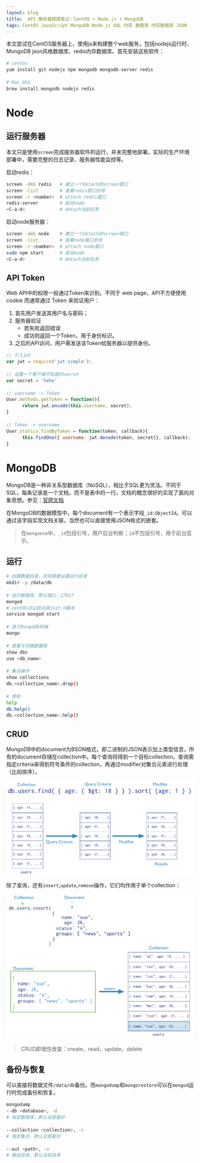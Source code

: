 ```yaml
---
layout: blog
title:  API 服务器搭建笔记：CentOS + Node.js + MongoDB
tags: CentOS JavaScript MongoDB Node.js SQL 内存 数据库 内存数据库 JSON
---
```


本文尝试在CentOS服务器上，使用js来构建整个web服务，包括nodejs运行时、MongoDB json风格数据库、redis内存数据库。首先安装这些软件：

```bash
# centos
yum install git nodejs npm mongodb mongodb-server redis

# Mac OSX
brew install mongodb nodejs redis
```

# Node

## 运行服务器

本文只是使用`screen`完成服务器软件的运行，并未完整地部署。实际的生产环境部署中，需要完整的日志记录、服务器性能监控等。

启动redis：

```bash
screen -dmS redis   # 建立一个detach的screen窗口
screen -list        # 查看redis窗口的号
screen -r <number>  # attach redis窗口
redis-server        # 启动node
<C-a-d>             # detach当前任务
```

启动node服务器：

```bash
screen -dmS node    # 建立一个detach的screen窗口
screen -list        # 查看node窗口的号
screen -r <number>  # attach node窗口
sudo npm start      # 启动node
<C-a-d>             # detach当前任务
```

## API Token

Web API中的权限一般通过Token来识别。不同于 web page，API不方便使用 cookie 而通常通过 Token 来验证用户：

1. 首先用户发送其用户名与密码；
2. 服务器验证
    * 若失败返回错误
    * 成功则返回一个Token，用于身份标识。
3. 之后的API访问，用户需发送该Token给服务器以提供身份。

```js
// 引入jwt
var jwt = require('jwt-simple');

// 设置一个客户端不知道的secret
var secret = 'hehe'

// username -> Token
User.methods.getToken = function(){
      return jwt.encode(this.username, secret);
}

// Token -> username
User.statics.findByToken = function(token, callback){
      this.findOne({ username: jwt.decode(token, secret)}, callback);
}
```

# MongoDB

MongoDB是一种非关系型数据库（NoSQL），相比于SQL更为灵活。不同于SQL，每条记录是一个文档，而不是表中的一行。文档的概念很好的实现了面向对象思想。参见：[官网文档](http://docs.mongodb.org/)

在MongoDB的数据模型中，每个document有一个表示字段`_id:ObjectId`。可以通过该字段实现文档关联，当然也可以直接使用JSON格式的嵌套。

> 在`mongoose`中，`_id`包括引号，用户后台判断；`id`不包括引号，用于前台显示。

## 运行

```bash
# 创建数据目录，否则需要设置运行目录
mkdir -p /data/db

# 运行数据库，默认端口：27017
mongod
# centOS可以启动其init.d脚本
service mongod start

# 进入MongoDB终端
mongo

# 查看与切换数据库
show dbs
use <db_name>

# 集合操作
show collections
db.<collection_name>.drop()

# 帮助
help
db.help()
db.<collection_name>.help()
```


## CRUD

MongoDB中的document为BSON格式，即二进制的JSON表示加上类型信息，所有的document存储在collection中。每个查询将得到一个目标collection，查询需指定criteria来得到符号条件的collection，再通过modifier对集合元素进行处理（比如排序）。

![@2x](/assets/img/blog/crud-query-stages.png)

除了查询，还有`insert`,`update`,`remove`操作，它们均作用于单个collection：

![@2x](/assets/img/blog/crud-insert-stages.png)

> CRUD即增伤改查：create，read，update，delete

## 备份与恢复

可以直接将数据文件`/data/db`备份。而`mongodump`和`mongorestore`可以在`mongod`运行时完成备份和恢复。

```bash
mongodump
--db <database>, -d
# 指定数据库，默认全部备份

--collection <collection>, -c
# 指定集合，默认全部备份

--out <path>, -o
# 输出目录，默认当前目录
```
